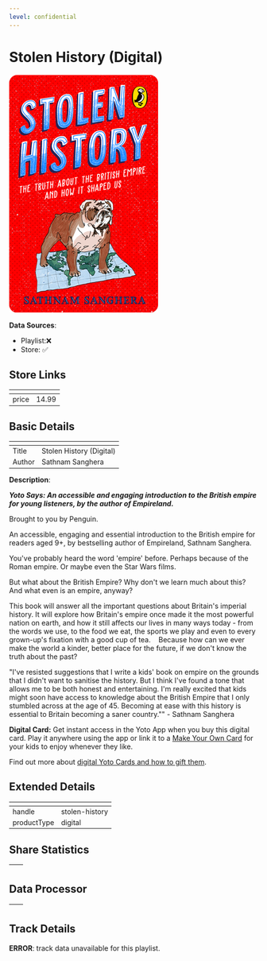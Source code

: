 ```yaml
---
level: confidential
---
```

# Stolen History (Digital)

![card_[btJlm].png](../../img/cards/card_[btJlm].png)

**Data Sources**: 

- Playlist:❌
- Store: ✅


## Store Links

| <!-- --> | <!-- --> |
| - | - |
| price | 14.99 |


## Basic Details

| <!-- --> | <!-- --> |
| - | - |
| Title | Stolen History (Digital) |
| Author | Sathnam Sanghera |

**Description**:

_**Yoto Says: An accessible and engaging introduction to the British empire for young listeners, by the author of Empireland.**_

Brought to you by Penguin.    

An accessible, engaging and essential introduction to the British empire for readers aged 9+, by bestselling author of Empireland, Sathnam Sanghera.    

You've probably heard the word 'empire' before. Perhaps because of the Roman empire. Or maybe even the Star Wars films.    

But what about the British Empire? Why don't we learn much about this? And what even is an empire, anyway?    

This book will answer all the important questions about Britain's imperial history. It will explore how Britain's empire once made it the most powerful nation on earth, and how it still affects our lives in many ways today - from the words we use, to the food we eat, the sports we play and even to every grown-up's fixation with a good cup of tea.    Because how can we ever make the world a kinder, better place for the future, if we don't know the truth about the past?     

"I've resisted suggestions that I write a kids' book on empire on the grounds that I didn't want to sanitise the history. But I think I've found a tone that allows me to be both honest and entertaining. I'm really excited that kids might soon have access to knowledge about the British Empire that I only stumbled across at the age of 45. Becoming at ease with this history is essential to Britain becoming a saner country."" - Sathnam Sanghera

**Digital Card:** Get instant access in the Yoto App when you buy this digital card. Play it anywhere using the app or link it to a [Make Your Own Card](https://ca.yotoplay.com/pages/myo) for your kids to enjoy whenever they like.

Find out more about [digital Yoto Cards and how to gift them](https://uk.yotoplay.com/blogs/yoto-journal/what-are-digital-yoto-cards).


## Extended Details

| <!-- --> | <!-- --> |
| - | - |
| handle | stolen-history |
| productType | digital |


## Share Statistics

| <!-- --> | <!-- --> |
| - | - |


## Data Processor

| <!-- --> | <!-- --> |
| - | - |


## Track Details

**ERROR**: track data unavailable for this playlist.
